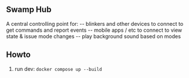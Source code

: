 Swamp Hub
---------

A central controlling point for:
    -- blinkers and other devices to connect to get commands and report events
    -- mobile apps / etc to connect to view state & issue mode changes
    -- play background sound based on modes

Howto
-----

1. run dev: `docker compose up --build`
